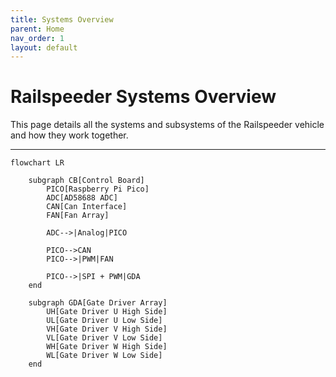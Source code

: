 ```yaml
---
title: Systems Overview
parent: Home
nav_order: 1
layout: default
---
```


# Railspeeder Systems Overview

This page details all the systems and subsystems of the Railspeeder vehicle and
how they work together.

---

<!-- Edit with https://mermaid.live/ -->

```mermaid
flowchart LR

    subgraph CB[Control Board]
        PICO[Raspberry Pi Pico]
        ADC[AD58688 ADC]
        CAN[Can Interface]
        FAN[Fan Array]

        ADC-->|Analog|PICO

        PICO-->CAN
        PICO-->|PWM|FAN

        PICO-->|SPI + PWM|GDA
    end

    subgraph GDA[Gate Driver Array]
        UH[Gate Driver U High Side]
        UL[Gate Driver U Low Side]
        VH[Gate Driver V High Side]
        VL[Gate Driver V Low Side]
        WH[Gate Driver W High Side]
        WL[Gate Driver W Low Side]
    end
```
